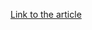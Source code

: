 [Link to the article](https://english.ncsc.nl/latest/news/2021/12/11/update-install-updates-to-address-serious-vulnerability-in-apache-log4j)
